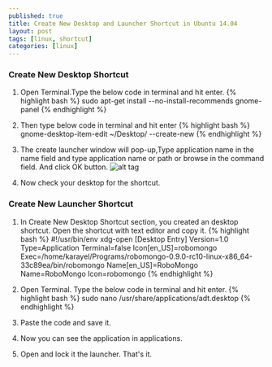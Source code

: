 ```yaml
---
published: true
title: Create New Desktop and Launcher Shortcut in Ubuntu 14.04
layout: post
tags: [linux, shortcut]
categories: [linux]
---
```

### Create New Desktop Shortcut

1) Open Terminal.Type the below code in terminal and hit enter.
{% highlight bash %}
sudo apt-get install --no-install-recommends gnome-panel
{% endhighlight %}

2) Then type below code in terminal and hit enter
{% highlight bash %}
gnome-desktop-item-edit ~/Desktop/ --create-new
{% endhighlight %}

3) The create launcher window will pop-up,Type application name in the name field and type application name or path or browse in the command field. And click OK button.
![alt tag](http://i.stack.imgur.com/VqTEQ.png)

4) Now check your desktop for the shortcut.

### Create New Launcher Shortcut

1) In Create New Desktop Shortcut section, you created an desktop shortcut. Open the shortcut with text editor and copy it. 
{% highlight bash %}
#!/usr/bin/env xdg-open
[Desktop Entry]
Version=1.0
Type=Application
Terminal=false
Icon[en_US]=robomongo
Exec=/home/karayel/Programs/robomongo-0.9.0-rc10-linux-x86_64-33c89ea/bin/robomongo
Name[en_US]=RoboMongo
Name=RoboMongo
Icon=robomongo
{% endhighlight %}

2) Open Terminal. Type the below code in terminal and hit enter.
{% highlight bash %}
sudo nano /usr/share/applications/adt.desktop
{% endhighlight %}

3) Paste the code and save it.

4) Now you can see the application in applications.

5) Open and lock it the launcher. That's it.